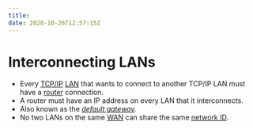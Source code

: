 ```yaml
---
title: 
date: 2020-10-26T12:57:15Z
---
```


# Interconnecting LANs

-   Every [TCP/IP](20201006074410-tcp-ip-model.md) [LAN](20201026125258-lan.md) that wants to connect to another TCP/IP LAN must have a [router](20201010180851-router.md) connection.
-   A router must have an IP address on every LAN that it interconnects.
-   Also known as the *[default gateway](20201026130307-default-gateway.md).*
-   No two LANs on the same [WAN](20201017170819-wan.md) can share the same [network ID](20201026125117-network-id.md).

